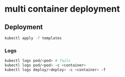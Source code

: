 # multi container deployment

## Deployment

```sh
kubectl apply -f templates
```

### Logs

```sh
kubectl logs pod/<pod> # fails
kubectl logs pod/<pod> -c <container>
kubectl logs deploy/<deploy> -c <container> -f
```
